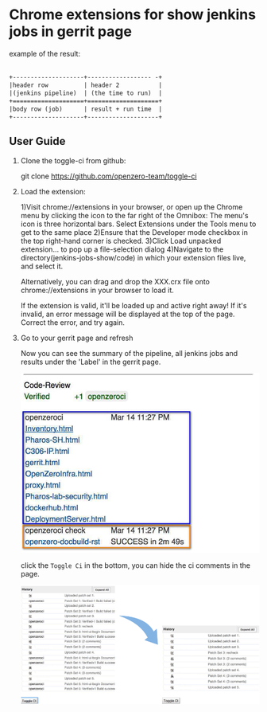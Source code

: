 Chrome extensions for show jenkins jobs in gerrit page
======================================================

example of the result:

```

+--------------------+------------------ -+
|header row          | header 2           |
|(jenkins pipeline)  | (the time to run)  |
+====================+====================+
|body row (job)      | result + run time  |
+--------------------+--------------------+

```

User Guide
----------

1. Clone the toggle-ci from github:

   git clone https://github.com/openzero-team/toggle-ci 

2. Load the extension:

   1)Visit chrome://extensions in your browser, or open up the Chrome menu by
     clicking the icon to the far right of the Omnibox:  The menu's icon is
     three horizontal bars. Select Extensions under the Tools menu to get to
     the same place
   2)Ensure that the Developer mode checkbox in the top right-hand corner is
     checked.
   3)Click Load unpacked extension… to pop up a file-selection dialog
   4)Navigate to the directory(jenkins-jobs-show/code) in which your extension
     files live, and select it.

   Alternatively, you can drag and drop the XXX.crx file onto
   chrome://extensions in your browser to load it.

   If the extension is valid, it'll be loaded up and active right away! If
   it's invalid, an error message will be displayed at the top of the page.
   Correct the error, and try again.

3. Go to your gerrit page and refresh

   Now you can see the summary of the pipeline, all jenkins jobs and results
   under the 'Label' in the gerrit page.
 
   ![img](./img/ci_jobs.jpg)

   click the `Toggle Ci` in the bottom, you can hide the ci comments in the
   page.

   ![img](./img/hide_ci.png)
